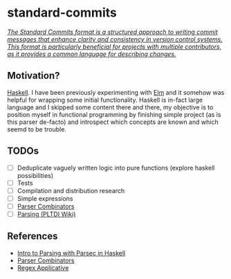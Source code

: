 # standard-commits

[_The Standard Commits format is a structured approach to writing commit messages that enhance clarity and consistency in version control systems. This format is particularly beneficial for projects with multiple contributors, as it provides a common language for describing changes._](https://github.com/standard-commits/standard-commits)

## Motivation?

[Haskell](https://www.haskell.org/). I have been previously experimenting with [Elm](https://elm-lang.org/) and it somehow was helpful for wrapping some initial functionality. Haskell is in-fact large language and I skipped some content there and there, my objective is to position myself in functional programming by finishing simple project (as is this parser de-facto) and introspect which concepts are known and which seemd to be trouble.

## TODOs

- [ ] Deduplicate vaguely written logic into pure functions (explore haskell possibilities)
- [ ] Tests
- [ ] Compilation and distribution research
- [ ] Simple expressions
- [ ] [Parser Combinators](https://github.com/lettier/parsing-with-haskell-parser-combinators)
- [ ]  [Parsing (PLTDI Wiki)](https://pltdi.miraheze.org/wiki/Parsing)

## References

- [Intro to Parsing with Parsec in Haskell](https://jakewheat.github.io/intro_to_parsing)
- [Parser Combinators](https://crypto.stanford.edu/~blynn/haskell/parse.html)
- [Regex Applicative](https://github.com/UnkindPartition/regex-applicative/wiki/Examples)
